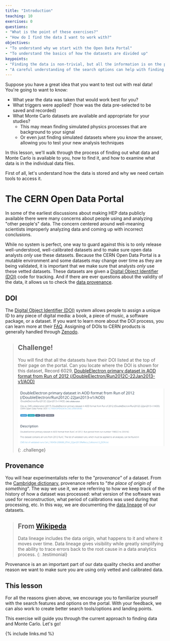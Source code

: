 ```yaml
---
title: "Introduction"
teaching: 10
exercises: 0
questions:
- "What is the point of these exercises?"
- "How do I find the data I want to work with?"
objectives:
- "To understand why we start with the Open Data Portal"
- "To understand the basics of how the datasets are divided up"
keypoints:
- "Finding the data is non-trivial, but all the information is on the portal"
- "A careful understanding of the search options can help with finding what you need"
---
```


Suppose you have a great idea that you want to test out with real data! You're going to want
to know:
* What year the data was taken that would work best for you?
* What triggers were applied? (how was the data pre-selected to be saved and recorded)
* What Monte Carlo datasets are available and appropriate for your studies?
    * This may mean finding simulated physics processes that are background to your signal
    * Or even just finding simulated datasets where you *know* the answer, allowing you to test your new analysis techniques

In this lesson, we'll walk through the process of finding out what data and 
Monte Carlo is available to you, how to find it, and how to examine what 
data is in the individual data files. 

First of all, let's understand how the data is stored and why we need certain
tools to access it. 


# The CERN Open Data Portal

In some of the earliest discussions about making HEP data publicly available there were many concerns about 
people using and analyzing "other people's" data. The concern centered around well-meaning scientists improperly 
analyzing data and coming up with incorrect conclusions. 

While no system is perfect, one way to guard against this is to only release well-understood, well-calibrated 
datasets and to make sure open data analysts *only* use these datasets. Because the CERN Open Data Portal
is a mutable environment and some datasets may change over time as they are being validated, it is important
that we make sure that analysts *only* use these vetted datasets. These datasets are given
a [Digital Object Identifier (DOI)](https://www.doi.org/) code for tracking. And if there
are ever questions about the validity of the data, it allows us to check the 
[data provenance](https://en.wikipedia.org/wiki/Data_lineage#:~:text=Data%20provenance%20refers%20to%20records,the%20data%20and%20its%20origins.).

## DOI

The [Digital Object Identifier (DOI)](https://www.doi.org/) system allows people to assign a unique
ID to any piece of digital media: a book, a piece of music, a software package, or a dataset. If you want to learn
more about the DOI process, you can learn more at their [FAQ](https://www.doi.org/faq.html). Assigning
of DOIs to CERN products is generally handled through [Zenodo](https://zenodo.org/). 

> ## Challenge!
> You will find that all the datasets have their DOI listed at the top of their page on the portal. 
> Can you locate where the DOI is shown for this dataset, Record 6029,
> [DoubleElectron primary dataset in AOD format from Run of 2012 (/DoubleElectron/Run2012C-22Jan2013-v1/AOD)](http://opendata.cern.ch/record/6029)
> 
> ![](../assets/img/portal_screenshot_DOI_example.png)
{: .challenge}

## Provenance

You will hear experimentalists refer to the "*provenance*" of a dataset. From the 
[Cambridge dictionary](https://dictionary.cambridge.org/us/dictionary/english/provenance), provenance
refers to "*the place of origin of something*". 
The way we use it, we are referring to how we keep track of the history of how a dataset was 
processed: what version of the software was used for reconstruction, what period of calibrations
was used during that processing, etc. In this way, we are documenting the 
[data lineage](https://en.wikipedia.org/wiki/Data_lineage#:~:text=Data%20provenance%20refers%20to%20records,the%20data%20and%20its%20origins.)
of our datasets. 
> ## From [Wikipeda](https://en.wikipedia.org/wiki/Data_lineage#:~:text=Data%20provenance%20refers%20to%20records,the%20data%20and%20its%20origins.)
> Data lineage includes the data origin, what happens to it and where it moves over time.
> Data lineage gives visibility while greatly simplifying the ability to trace errors back to the root cause in a data analytics process.
{: .testimonial}

Provenance is an an important part of our data quality checks
and another reason we want to make sure you are using only vetted and calibrated data. 


## This lesson

For all the reasons given above, we encourage you to familiarize yourself with the search features and options
on the portal. With your feedback, we can also work to create better search tools/options and landing
points. 

This exercise will guide you through the current approach to finding data and Monte Carlo. Let's go!


{% include links.md %}
